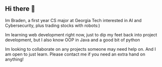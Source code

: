 ## Hi there 👋

Im Braden, a first year CS major at Georgia Tech interested in AI and Cybersecurity, plus trading stocks with robots:)

Im learning web development right now, just to dip my feet back into project development, but I also know OOP in Java and a good bit of python

Im looking to collaborate on any projects someone may need help on. And I am open to just learn. Please contact me if you need an extra hand on anything!
<!--
**fatdaddydisco/fatdaddydisco** is a ✨ _special_ ✨ repository because its `README.md` (this file) appears on your GitHub profile.

Here are some ideas to get you started:

- 🔭 I’m currently working on ...
- 🌱 I’m currently learning ...
- 👯 I’m looking to collaborate on ...
- 🤔 I’m looking for help with ...
- 💬 Ask me about ...
- 📫 How to reach me: ...
- 😄 Pronouns: ...
- ⚡ Fun fact: ...
-->

